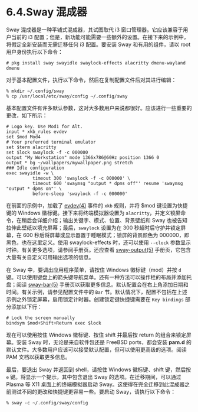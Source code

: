 # 6.4.Sway 混成器

Sway 混成器是一种平铺式混成器，其试图取代 i3 窗口管理器。它应该兼容于用户当前的 i3 配置；但是，新功能可能需要一些额外的设置。在接下来的示例中，将假定全新安装而无需迁移任何 i3 配置。要安装 Sway 和有用的组件，请以 root 用户身份执行以下命令：

```shell-sessionl
# pkg install sway swayidle swaylock-effects alacritty dmenu-wayland dmenu
```

对于基本配置文件，执行以下命令，然后在复制配置文件后对其进行编辑：

```shell-sessionl
% mkdir ~/.config/sway
% cp /usr/local/etc/sway/config ~/.config/sway
```

基本配置文件有许多默认参数，这对大多数用户来说都很好。应该进行一些重要的更改，如下所示：

```shell-sessionl
# Logo key. Use Mod1 for Alt.
input * xkb_rules evdev
set $mod Mod4
# Your preferred terminal emulator
set $term alacritty
set $lock swaylock -f -c 000000
output "My Workstation" mode 1366x786@60Hz position 1366 0
output * bg ~/wallpapers/mywallpaper.png stretch
### Idle configuration
exec swayidle -w \
          timeout 300 'swaylock -f -c 000000' \
          timeout 600 'swaymsg "output * dpms off"' resume 'swaymsg "output * dpms on"' \
          before-sleep 'swaylock -f -c 000000'
```

在前面的示例中，加载了 [evdev(4)](https://www.freebsd.org/cgi/man.cgi?query=evdev&sektion=4&format=html) 事件的 `xkb` 规则，并将 $mod 键设置为快捷键的 Windows 徽标键。接下来将终端模拟器设置为 `alacritty`，并定义锁屏命令，在稍后会详细介绍；输出关键字、模式、位置、背景壁纸和 Sway 也被告知拉伸此壁纸以填充屏幕；最后，`swaylock` 设置为在 300 秒超时后守护并锁定屏幕，在 600 秒后将屏幕或显示器置于睡眠模式；锁屏的背景颜色为 000000，即黑色，也在这里定义。使用 swaylock-effects 时，还可以使用 `--clock` 参数显示时钟。有关更多选项，请参阅手册页。还应查看 [sway-output(5)](https://www.freebsd.org/cgi/man.cgi?query=sway-output&sektion=5&format=html) 手册页，它包含大量有关自定义可用输出选项的信息。

在 Sway 中，要调出应用程序菜单，请按住 Windows 徽标键（mod）并按 `d` 键。可以使用键盘上的箭头键导航菜单。还有一种方法可以操作栏的布局并添加托盘；阅读 [sway-bar(5)](https://www.freebsd.org/cgi/man.cgi?query=sway-bar&sektion=5&format=html) 手册页以获取更多信息。默认配置会在右上角添加日期和时间。有关示例，请参见配置文件中的 `Bar` 节。默认情况下，配置不包括在上述示例之外锁定屏幕，启用锁定计时器。创建锁定键快捷键需要在 `Key bindings` 部分添加以下行：

```shell-sessionl
# Lock the screen manually
bindsym $mod+Shift+Return exec $lock
```

现在可以使用按住 Windows 徽标键、按住 shift 并最后按 return 的组合来锁定屏幕。安装 Sway 时，无论是来自软件包还是 FreeBSD ports，都会安装 **pam.d** 的默认文件。大多数用户应该可以接受默认配置，但可以使用更高级的选项。阅读 PAM 文档以获取更多信息。

最后，要退出 Sway 并返回到 shell，请按住 Windows 徽标键、shift 键，然后按 `e` 键。将显示一个提示，其中包含退出 Sway 的选项。在迁移期间，可以通过 Plasma 等 X11 桌面上的终端模拟器启动 Sway。这使得在完全迁移到此混成器之前测试不同的更改和快捷键更容易一些。要启动 Sway，请执行以下命令：

```shell-sessionl
% sway -c ~/.config/sway/config
```
